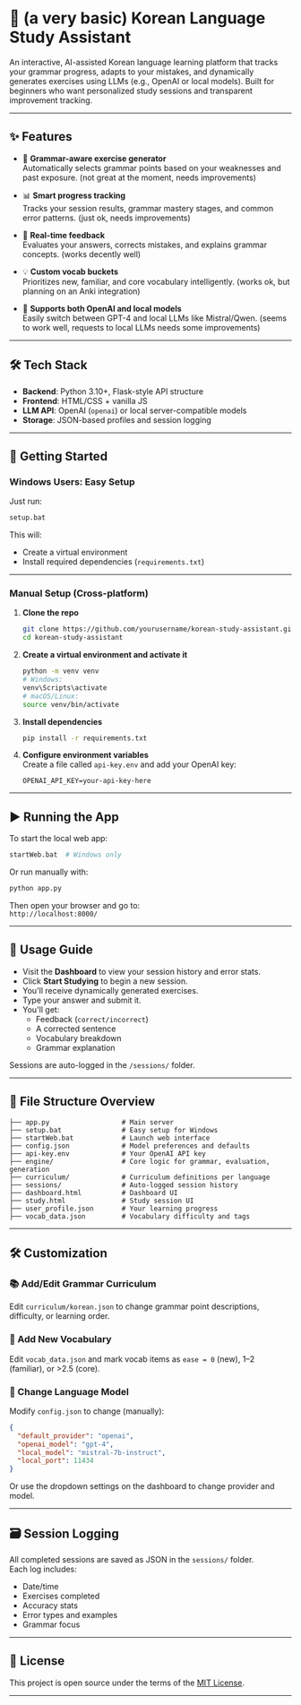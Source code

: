# 🧠 (a very basic) Korean Language Study Assistant

An interactive, AI-assisted Korean language learning platform that tracks your grammar progress, adapts to your mistakes, and dynamically generates exercises using LLMs (e.g., OpenAI or local models). Built for beginners who want personalized study sessions and transparent improvement tracking.

---

## ✨ Features

- 🧩 **Grammar-aware exercise generator**  
  Automatically selects grammar points based on your weaknesses and past exposure. (not great at the moment, needs improvements)

- 📊 **Smart progress tracking**  
  Tracks your session results, grammar mastery stages, and common error patterns. (just ok, needs improvements)

- 🔁 **Real-time feedback**  
  Evaluates your answers, corrects mistakes, and explains grammar concepts. (works decently well)

- 💡 **Custom vocab buckets**  
  Prioritizes new, familiar, and core vocabulary intelligently. (works ok, but planning on an Anki integration)

- 🔄 **Supports both OpenAI and local models**  
  Easily switch between GPT-4 and local LLMs like Mistral/Qwen. (seems to work well, requests to local LLMs needs some improvements)

---

## 🛠 Tech Stack

- **Backend**: Python 3.10+, Flask-style API structure
- **Frontend**: HTML/CSS + vanilla JS
- **LLM API**: OpenAI (`openai`) or local server-compatible models
- **Storage**: JSON-based profiles and session logging

---

## 🚀 Getting Started

### Windows Users: Easy Setup

Just run:

```bash
setup.bat
```

This will:

- Create a virtual environment
- Install required dependencies (`requirements.txt`)

---

### Manual Setup (Cross-platform)

1. **Clone the repo**  
   ```bash
   git clone https://github.com/yourusername/korean-study-assistant.git
   cd korean-study-assistant
   ```

2. **Create a virtual environment and activate it**  
   ```bash
   python -m venv venv
   # Windows:
   venv\Scripts\activate
   # macOS/Linux:
   source venv/bin/activate
   ```

3. **Install dependencies**  
   ```bash
   pip install -r requirements.txt
   ```

4. **Configure environment variables**  
   Create a file called `api-key.env` and add your OpenAI key:

   ```
   OPENAI_API_KEY=your-api-key-here
   ```

---

## ▶️ Running the App

To start the local web app:

```bash
startWeb.bat  # Windows only
```

Or run manually with:

```bash
python app.py
```

Then open your browser and go to:  
`http://localhost:8000/`

---

## 🧪 Usage Guide

- Visit the **Dashboard** to view your session history and error stats.
- Click **Start Studying** to begin a new session.
- You'll receive dynamically generated exercises.
- Type your answer and submit it.
- You'll get:
  - Feedback (`correct/incorrect`)
  - A corrected sentence
  - Vocabulary breakdown
  - Grammar explanation

Sessions are auto-logged in the `/sessions/` folder.

---

## 📁 File Structure Overview

```text
├── app.py                  # Main server
├── setup.bat               # Easy setup for Windows
├── startWeb.bat            # Launch web interface
├── config.json             # Model preferences and defaults
├── api-key.env             # Your OpenAI API key
├── engine/                 # Core logic for grammar, evaluation, generation
├── curriculum/             # Curriculum definitions per language
├── sessions/               # Auto-logged session history
├── dashboard.html          # Dashboard UI
├── study.html              # Study session UI
├── user_profile.json       # Your learning progress
├── vocab_data.json         # Vocabulary difficulty and tags
```

---

## 🛠 Customization

### 📚 Add/Edit Grammar Curriculum

Edit `curriculum/korean.json` to change grammar point descriptions, difficulty, or learning order.

### 🔡 Add New Vocabulary

Edit `vocab_data.json` and mark vocab items as `ease = 0` (new), 1–2 (familiar), or >2.5 (core).

### 🤖 Change Language Model

Modify `config.json` to change (manually):

```json
{
  "default_provider": "openai",
  "openai_model": "gpt-4",
  "local_model": "mistral-7b-instruct",
  "local_port": 11434
}
```

Or use the dropdown settings on the dashboard to change provider and model.

---

## 🗃 Session Logging

All completed sessions are saved as JSON in the `sessions/` folder.  
Each log includes:

- Date/time
- Exercises completed
- Accuracy stats
- Error types and examples
- Grammar focus

---

## 📜 License

This project is open source under the terms of the [MIT License](./LICENSE).

---
